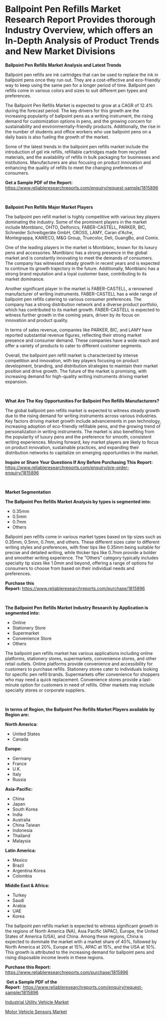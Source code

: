 <p><h1>Ballpoint Pen Refills Market Research Report Provides thorough Industry Overview, which offers an In-Depth Analysis of Product Trends and New Market Divisions</h1></p><p><strong>Ballpoint Pen Refills Market Analysis and Latest Trends</strong></p>
<p><p>Ballpoint pen refills are ink cartridges that can be used to replace the ink in ballpoint pens once they run out. They are a cost-effective and eco-friendly way to keep using the same pen for a longer period of time. Ballpoint pen refills come in various colors and sizes to suit different pen types and preferences.</p><p>The Ballpoint Pen Refills Market is expected to grow at a CAGR of 12.4% during the forecast period. The key drivers for this growth are the increasing popularity of ballpoint pens as a writing instrument, the rising demand for customization options in pens, and the growing concern for sustainability and environmentally-friendly products. Additionally, the rise in the number of students and office workers who use ballpoint pens on a daily basis is also fueling the growth of the market.</p><p>Some of the latest trends in the ballpoint pen refills market include the introduction of gel ink refills, refillable cartridges made from recycled materials, and the availability of refills in bulk packaging for businesses and institutions. Manufacturers are also focusing on product innovation and enhancing the quality of refills to meet the changing preferences of consumers.</p></p>
<p><strong>Get a Sample PDF of the Report:&nbsp;</strong> <a href="https://www.reliableresearchreports.com/enquiry/request-sample/1815896">https://www.reliableresearchreports.com/enquiry/request-sample/1815896</a></p>
<p>&nbsp;</p>
<p><strong>Ballpoint Pen Refills Major Market Players</strong></p>
<p><p>The ballpoint pen refill market is highly competitive with various key players dominating the industry. Some of the prominent players in the market include Montblanc, OHTO, Delfonics, FABER-CASTELL, PARKER, BIC, Schneider Schreibgeräte GmbH, CROSS, LAMY, Caran d'Ache, Montegrappa, KAWECO, M&G Group, Truecolor, Deli, GuangBo, and Comix.</p><p>One of the leading players in the market is Montblanc, known for its luxury pens and accessories. Montblanc has a strong presence in the global market and is constantly innovating to meet the demands of consumers. The company has witnessed steady growth in recent years and is expected to continue its growth trajectory in the future. Additionally, Montblanc has a strong brand reputation and a loyal customer base, contributing to its market dominance.</p><p>Another significant player in the market is FABER-CASTELL, a renowned manufacturer of writing instruments. FABER-CASTELL has a wide range of ballpoint pen refills catering to various consumer preferences. The company has a strong distribution network and a diverse product portfolio, which has contributed to its market growth. FABER-CASTELL is expected to witness further growth in the coming years, driven by its focus on innovation and product quality.</p><p>In terms of sales revenue, companies like PARKER, BIC, and LAMY have reported substantial revenue figures, reflecting their strong market presence and consumer demand. These companies have a wide reach and offer a variety of products to cater to different customer segments.</p><p>Overall, the ballpoint pen refill market is characterized by intense competition and innovation, with key players focusing on product development, branding, and distribution strategies to maintain their market position and drive growth. The future of the market is promising, with increasing demand for high-quality writing instruments driving market expansion.</p></p>
<p>&nbsp;</p>
<p><strong>What Are The Key Opportunities For Ballpoint Pen Refills Manufacturers?</strong></p>
<p><p>The global ballpoint pen refills market is expected to witness steady growth due to the rising demand for writing instruments across various industries. Key factors driving market growth include advancements in pen technology, increasing adoption of eco-friendly refillable pens, and the growing trend of personalization in writing instruments. The market is also benefiting from the popularity of luxury pens and the preference for smooth, consistent writing experiences. Moving forward, key market players are likely to focus on product innovation, sustainable practices, and expanding their distribution networks to capitalize on emerging opportunities in the market.</p></p>
<p><strong>Inquire or Share Your Questions If Any Before Purchasing This Report:</strong> <a href="https://www.reliableresearchreports.com/enquiry/pre-order-enquiry/1815896">https://www.reliableresearchreports.com/enquiry/pre-order-enquiry/1815896</a></p>
<p>&nbsp;</p>
<p><strong>Market Segmentation</strong></p>
<p><strong>The Ballpoint Pen Refills Market Analysis by types is segmented into:</strong></p>
<p><ul><li>0.35mm</li><li>0.5mm</li><li>0.7mm</li><li>Others</li></ul></p>
<p><p>Ballpoint pen refills come in various market types based on tip sizes such as 0.35mm, 0.5mm, 0.7mm, and others. These different sizes cater to different writing styles and preferences, with finer tips like 0.35mm being suitable for precise and detailed writing, while thicker tips like 0.7mm provide a bolder and smoother writing experience. The "Others" category typically includes specialty tip sizes like 1.0mm and beyond, offering a range of options for consumers to choose from based on their individual needs and preferences.</p></p>
<p><strong>Purchase this Report:&nbsp;</strong><a href="https://www.reliableresearchreports.com/purchase/1815896">https://www.reliableresearchreports.com/purchase/1815896</a></p>
<p>&nbsp;</p>
<p><strong>The Ballpoint Pen Refills Market Industry Research by Application is segmented into:</strong></p>
<p><ul><li>Online</li><li>Stationery Store</li><li>Supermarket</li><li>Convenience Store</li><li>Others</li></ul></p>
<p><p>The ballpoint pen refills market has various applications including online platforms, stationery stores, supermarkets, convenience stores, and other retail outlets. Online platforms provide convenience and accessibility for customers to purchase refills. Stationery stores cater to individuals looking for specific pen refill brands. Supermarkets offer convenience for shoppers who may need a quick replacement. Convenience stores provide a last-minute option for customers in need of refills. Other markets may include specialty stores or corporate suppliers.</p></p>
<p>&nbsp;</p>
<p><strong>In terms of Region, the Ballpoint Pen Refills Market Players available by Region are:</strong></p>
<p>
    <p> <strong> North America: </strong>
        <ul>
            <li>United States</li>
            <li>Canada</li>
        </ul>
        </p> 
    <p> <strong> Europe: </strong>
        <ul>
            <li>Germany</li>
            <li>France</li>
            <li>U.K.</li>
            <li>Italy</li>
            <li>Russia</li>
        </ul>
        </p> 
    <p> <strong> Asia-Pacific: </strong>
        <ul>
            <li>China</li>
            <li>Japan</li>
            <li>South Korea</li>
            <li>India</li>
            <li>Australia</li>
            <li>China Taiwan</li>
            <li>Indonesia</li>
            <li>Thailand</li>
            <li>Malaysia</li>
        </ul>
        </p> 
    <p> <strong> Latin America: </strong>
        <ul>
            <li>Mexico</li>
            <li>Brazil</li>
            <li>Argentina Korea</li>
            <li>Colombia</li>
        </ul>
        </p> 
    <p> <strong> Middle East & Africa: </strong>
        <ul>
            <li>Turkey</li>
            <li>Saudi</li>
            <li>Arabia</li>
            <li>UAE</li>
            <li>Korea</li>
        </ul>
    </p>
    </p>
<p><p>The ballpoint pen refills market is expected to witness significant growth in the regions of North America (NA), Asia Pacific (APAC), Europe, the United States of America (USA), and China. Among these regions, China is expected to dominate the market with a market share of 40%, followed by North America at 20%, Europe at 15%, APAC at 15%, and the USA at 10%. This growth is attributed to the increasing demand for ballpoint pens and rising disposable income levels in these regions.</p></p>
<p><strong>Purchase this Report: </strong><a href="https://www.reliableresearchreports.com/purchase/1815896">https://www.reliableresearchreports.com/purchase/1815896</a></p>
<p>&nbsp;<strong>Get a Sample PDF of the Report:&nbsp;&nbsp;</strong><a href="https://www.reliableresearchreports.com/enquiry/request-sample/1815896">https://www.reliableresearchreports.com/enquiry/request-sample/1815896</a></p>
<p><strong></strong></p>
<p><p><a href="https://circular-yam-9b9.notion.site/Industrial-Utility-Vehicle-Market-Size-Global-Industry-Overview-Market-Segmentation-and-Forecast--9baaebed9110436da85e6b2c6ea7f31d">Industrial Utility Vehicle Market</a></p><p><a href="https://cedar-agate-3da.notion.site/Motor-Vehicle-Sensors-Market-Research-Report-Reveals-The-Latest-Trends-And-Opportunities-of-this-Mar-1635fcd811a649fea26d739798cdb0dc">Motor Vehicle Sensors Market</a></p></p>